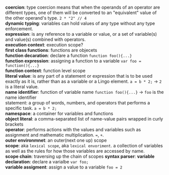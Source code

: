 


**coercion**: type coercion means that when the operands of an operator are different types, one of them will be converted to an "equivalent" value of the other operand's type. `2 * "2" // 4`  
**dynamic typing**: variables can hold values of any type without any type enforcement.  
**expression**:  is any reference to a variable or value, or a set of variable(s) and value(s) combined with operators.  
**execution context**: execution scope?  
**first class functions**: functions are objecets  
**function decaration**: declare a function `function foo(){...}`   
**function expression**: assigning a function to a variable `var foo = function(){...}`  
**function context**: function level scope  
**literal value**: is any part of a statement or expression that is to be used exactly as it is, rather than as a variable or a Lingo element. `a = b * 2;` -> `2` is a literal value.  
**name identifier**: function of variable name `function foo(){...}` -> `foo` is the name identifier  
statement: a group of words, numbers, and operators that performs a specific task. `a = b * 2;`  
**namespace**: a container for variables and functions  
**object literal**: a comma-separated list of name-value pairs wrapped in curly brackets  
**operator**: performs actions with the values and variables such as assignment and mathematic multiplication. `=`, `+`.  
**outer environmnet**: an outer(next one up) scope  
**scope**: aka `lexical scope`, aka `lexical envoriment`. a collection of variables as well as the rules for how those variables are accessed by name.  
**scope chain**: traversing up the chain of scopes
 **syntax parser**: 
**variable declaration**: declare a varialbe `var foo;`  
**variable assigment**: assign a value to a variable `foo = 2`  

